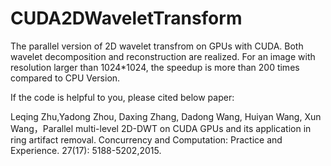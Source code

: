 # CUDA2DWaveletTransform
The parallel version of 2D wavelet transfrom on GPUs with CUDA. Both wavelet decomposition and reconstruction are realized. For an image with resolution larger than 1024*1024, the speedup is more than 200 times compared to CPU Version.

If the code is helpful to you, please cited below paper:

Leqing Zhu,Yadong Zhou, Daxing Zhang, Dadong Wang, Huiyan Wang, Xun Wang，Parallel multi-level 2D-DWT on CUDA GPUs and its application in ring artifact removal. Concurrency and Computation: Practice and Experience. 27(17): 5188-5202,2015.
